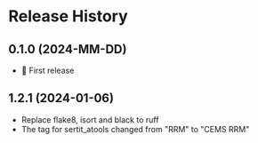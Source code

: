 # Release History

## 0.1.0 (2024-MM-DD)

- :rocket: First release

## 1.2.1 (2024-01-06)
- Replace flake8, isort and black to ruff
- The tag for sertit_atools changed from "RRM" to "CEMS RRM"